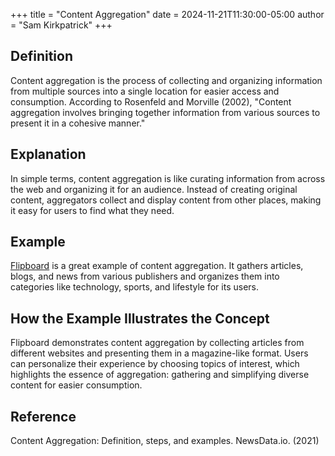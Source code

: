 +++
title = "Content Aggregation"
date = 2024-11-21T11:30:00-05:00
author = "Sam Kirkpatrick"
+++

## Definition 
Content aggregation is the process of collecting and organizing information from multiple sources into a single location for easier access and consumption. According to Rosenfeld and Morville (2002), "Content aggregation involves bringing together information from various sources to present it in a cohesive manner."

## Explanation
In simple terms, content aggregation is like curating information from across the web and organizing it for an audience. Instead of creating original content, aggregators collect and display content from other places, making it easy for users to find what they need.

## Example
[Flipboard](https://flipboard.com) is a great example of content aggregation. It gathers articles, blogs, and news from various publishers and organizes them into categories like technology, sports, and lifestyle for its users.

## How the Example Illustrates the Concept
Flipboard demonstrates content aggregation by collecting articles from different websites and presenting them in a magazine-like format. Users can personalize their experience by choosing topics of interest, which highlights the essence of aggregation: gathering and simplifying diverse content for easier consumption.

## Reference  
Content Aggregation: Definition, steps, and examples. NewsData.io. (2021)
